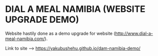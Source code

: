 # DIAL A MEAL NAMIBIA (WEBSITE UPGRADE DEMO)

Website hastily done as a demo upgrade for website (http://www.dial-a-meal-namibia.com/).

Link to site --> https://yakubushehu.github.io/dam-namibia-demo/
